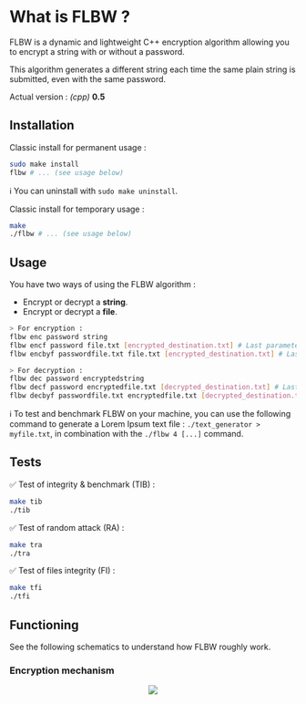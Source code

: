 # What is FLBW ?

FLBW is a dynamic and lightweight C++ encryption algorithm allowing you to encrypt a string with or without a password.

This algorithm generates a different string each time the same plain string is submitted, even with the same password.

Actual version : _(cpp)_ __0.5__

## Installation

Classic install for permanent usage :
```bash
sudo make install
flbw # ... (see usage below)
```

:information_source: You can uninstall with `sudo make uninstall`.

Classic install for temporary usage :
```bash
make
./flbw # ... (see usage below)
```

## Usage

You have two ways of using the FLBW algorithm :
- Encrypt or decrypt a __string__.
- Encrypt or decrypt a __file__.


```bash
> For encryption :
flbw enc password string
flbw encf password file.txt [encrypted_destination.txt] # Last parameter is optional, the result will be printed if not specified.
flbw encbyf passwordfile.txt file.txt [encrypted_destination.txt] # Last parameter is optional, the result will be printed if not specified.

> For decryption :
flbw dec password encryptedstring
flbw decf password encryptedfile.txt [decrypted_destination.txt] # Last parameter is optional, the result will be printed if not specified.
flbw decbyf passwordfile.txt encryptedfile.txt [decrypted_destination.txt] # Last parameter is optional, the result will be printed if not specified.
```

:information_source: To test and benchmark FLBW on your machine, you can use the following command to generate a Lorem Ipsum text file : `./text_generator > myfile.txt`, in combination with the `./flbw 4 [...]` command.

## Tests


:white_check_mark: Test of integrity & benchmark (TIB) :
```bash
make tib 
./tib
```

:white_check_mark: Test of random attack (RA) :
```bash
make tra
./tra
```

:white_check_mark: Test of files integrity (FI) :
```bash
make tfi
./tfi
```

## Functioning

See the following schematics to understand how FLBW roughly work.

### Encryption mechanism

<p align="center">
    <img src="https://i.imgur.com/mUTqn5p.png"/>
</p>